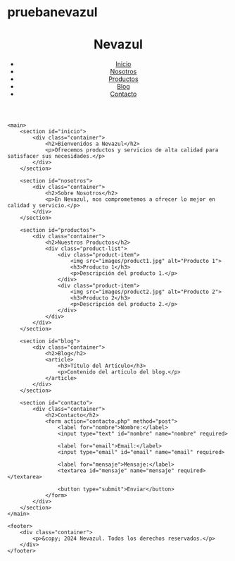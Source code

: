 # pruebanevazul
<!DOCTYPE html>
<html lang="es">
<head>
    <meta charset="UTF-8">
    <meta name="viewport" content="width=device-width, initial-scale=1.0">
    <meta name="description" content="Nevazul - Página oficial con productos y servicios de alta calidad">
    <title>Nevazul</title>
    <link rel="stylesheet" href="styles.css">
    <link rel="icon" href="favicon.ico" type="image/x-icon">
    <script defer src="scripts.js"></script>
</head>
<body>
    <header>
        <div class="container">
            <h1>Nevazul</h1>
            <nav>
                <ul>
                    <li><a href="#inicio">Inicio</a></li>
                    <li><a href="#nosotros">Nosotros</a></li>
                    <li><a href="#productos">Productos</a></li>
                    <li><a href="#blog">Blog</a></li>
                    <li><a href="#contacto">Contacto</a></li>
                </ul>
            </nav>
        </div>
    </header>
    
    <main>
        <section id="inicio">
            <div class="container">
                <h2>Bienvenidos a Nevazul</h2>
                <p>Ofrecemos productos y servicios de alta calidad para satisfacer sus necesidades.</p>
            </div>
        </section>
        
        <section id="nosotros">
            <div class="container">
                <h2>Sobre Nosotros</h2>
                <p>En Nevazul, nos comprometemos a ofrecer lo mejor en calidad y servicio.</p>
            </div>
        </section>
        
        <section id="productos">
            <div class="container">
                <h2>Nuestros Productos</h2>
                <div class="product-list">
                    <div class="product-item">
                        <img src="images/product1.jpg" alt="Producto 1">
                        <h3>Producto 1</h3>
                        <p>Descripción del producto 1.</p>
                    </div>
                    <div class="product-item">
                        <img src="images/product2.jpg" alt="Producto 2">
                        <h3>Producto 2</h3>
                        <p>Descripción del producto 2.</p>
                    </div>
                </div>
            </div>
        </section>
        
        <section id="blog">
            <div class="container">
                <h2>Blog</h2>
                <article>
                    <h3>Título del Artículo</h3>
                    <p>Contenido del artículo del blog.</p>
                </article>
            </div>
        </section>
        
        <section id="contacto">
            <div class="container">
                <h2>Contacto</h2>
                <form action="contacto.php" method="post">
                    <label for="nombre">Nombre:</label>
                    <input type="text" id="nombre" name="nombre" required>
                    
                    <label for="email">Email:</label>
                    <input type="email" id="email" name="email" required>
                    
                    <label for="mensaje">Mensaje:</label>
                    <textarea id="mensaje" name="mensaje" required></textarea>
                    
                    <button type="submit">Enviar</button>
                </form>
            </div>
        </section>
    </main>
    
    <footer>
        <div class="container">
            <p>&copy; 2024 Nevazul. Todos los derechos reservados.</p>
        </div>
    </footer>
</body>
</html>
